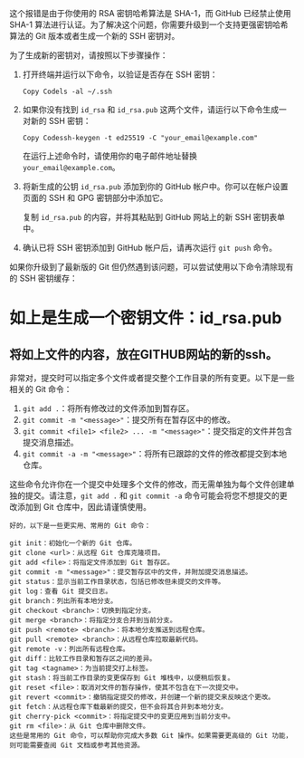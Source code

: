 这个报错是由于你使用的 RSA 密钥哈希算法是 SHA-1，而 GitHub 已经禁止使用 SHA-1 算法进行认证。为了解决这个问题，你需要升级到一个支持更强密钥哈希算法的 Git 版本或者生成一个新的 SSH 密钥对。

为了生成新的密钥对，请按照以下步骤操作：

1. 打开终端并运行以下命令，以验证是否存在 SSH 密钥：

   ```
   Copy Codels -al ~/.ssh
   ```

2. 如果你没有找到 `id_rsa` 和 `id_rsa.pub` 这两个文件，请运行以下命令生成一对新的 SSH 密钥：

   ```
   Copy Codessh-keygen -t ed25519 -C "your_email@example.com"
   ```

   在运行上述命令时，请使用你的电子邮件地址替换 `your_email@example.com`。

3. 将新生成的公钥 `id_rsa.pub` 添加到你的 GitHub 帐户中。你可以在帐户设置页面的 SSH 和 GPG 密钥部分中添加它。

   复制 `id_rsa.pub` 的内容，并将其粘贴到 GitHub 网站上的新 SSH 密钥表单中。

4. 确认已将 SSH 密钥添加到 GitHub 帐户后，请再次运行 `git push` 命令。

如果你升级到了最新版的 Git 但仍然遇到该问题，可以尝试使用以下命令清除现有的 SSH 密钥缓存：



# 如上是生成一个密钥文件：id_rsa.pub

## 将如上文件的内容，放在GITHUB网站的新的ssh。



非常对，提交时可以指定多个文件或者提交整个工作目录的所有变更。以下是一些相关的 Git 命令：

1. `git add .`：将所有修改过的文件添加到暂存区。
2. `git commit -m "<message>"`：提交所有在暂存区中的修改。
3. `git commit <file1> <file2> ... -m "<message>"`：提交指定的文件并包含提交消息描述。
4. `git commit -a -m "<message>"`：将所有已跟踪的文件的修改都提交到本地仓库。

这些命令允许你在一个提交中处理多个文件的修改，而无需单独为每个文件创建单独的提交。请注意，`git add .` 和 `git commit -a` 命令可能会将您不想提交的更改添加到 Git 仓库中，因此请谨慎使用。

```
好的，以下是一些更实用、常用的 Git 命令：

git init：初始化一个新的 Git 仓库。
git clone <url>：从远程 Git 仓库克隆项目。
git add <file>：将指定文件添加到 Git 暂存区。
git commit -m "<message>"：提交暂存区中的文件，并附加提交消息描述。
git status：显示当前工作目录状态，包括已修改但未提交的文件等。
git log：查看 Git 提交日志。
git branch：列出所有本地分支。
git checkout <branch>：切换到指定分支。
git merge <branch>：将指定分支合并到当前分支。
git push <remote> <branch>：将本地分支推送到远程仓库。
git pull <remote> <branch>：从远程仓库拉取最新代码。
git remote -v：列出所有远程仓库。
git diff：比较工作目录和暂存区之间的差异。
git tag <tagname>：为当前提交打上标签。
git stash：将当前工作目录的变更保存到 Git 堆栈中，以便稍后恢复。
git reset <file>：取消对文件的暂存操作，使其不包含在下一次提交中。
git revert <commit>：撤销指定提交的修改，并创建一个新的提交来反映这个更改。
git fetch：从远程仓库下载最新的提交，但不会将其合并到本地分支。
git cherry-pick <commit>：将指定提交中的变更应用到当前分支中。
git rm <file>：从 Git 仓库中删除文件。
这些是常用的 Git 命令，可以帮助你完成大多数 Git 操作。如果需要更高级的 Git 功能，则可能需要查阅 Git 文档或参考其他资源。
```

